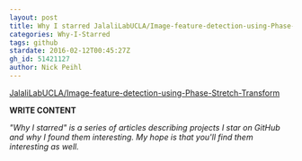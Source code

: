 ```yaml
---
layout: post
title: Why I starred JalaliLabUCLA/Image-feature-detection-using-Phase-Stretch-Transform
categories: Why-I-Starred
tags: github
stardate: 2016-02-12T00:45:27Z
gh_id: 51421127
author: Nick Peihl
---
```


[JalaliLabUCLA/Image-feature-detection-using-Phase-Stretch-Transform](https://github.com/JalaliLabUCLA/Image-feature-detection-using-Phase-Stretch-Transform)

**WRITE CONTENT**

*"Why I starred" is a series of articles describing projects I star on GitHub and why I found them interesting. My hope is that you'll find them interesting as well.*

